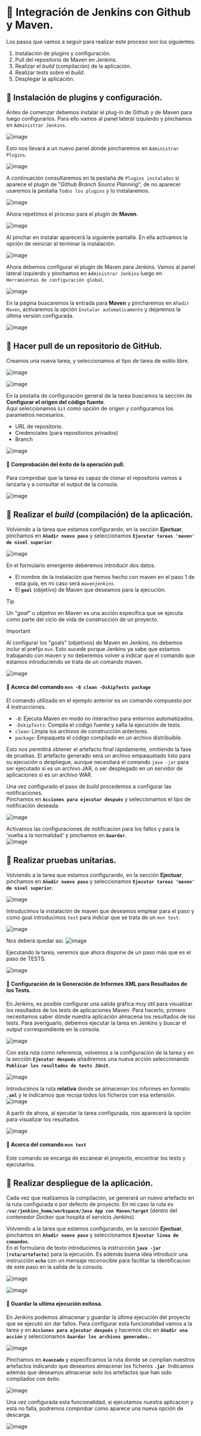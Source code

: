 # 📌 Integración de Jenkins con Github y Maven.
 Los pasos que vamos a seguir para realizar este proceso son los siguientes:
 1. Instalación de plugins y configuración.
 2. Pull del repositorio de Maven en Jenkins.
 3. Realizar el _build_ (compilación) de la aplicación.
 4. Realizar tests sobre el _build_.
 5. Desplegar la aplicación.
 
 ## 📍 Instalación de plugins y configuración.
 Antes de comenzar debemos instalar el plug-in de Github y de Maven para luego configurarlos.
 Para ello vamos al panel lateral izquierdo y pinchamos en `Administrar Jenkins`.
    
 ![image](https://github.com/user-attachments/assets/7d744485-ab38-4deb-b473-0014ae5de7c6)

Esto nos llevará a un nuevo panel donde pincharemos en `Administrar Plugins`.
    
![image](https://github.com/user-attachments/assets/2c56252e-9efd-41ce-b605-b27e84fcb023)
    
A continuación consultaremos en la pestaña de `Plugins instalados` si aparece el plugin de "_Github Branch Source Planning_", de no aparecer usaremos la pestaña `Todos los plugins` y lo instalaremos.
    
![image](https://github.com/user-attachments/assets/ea144442-b0ab-4928-9cb4-6188b910ebbf)

Ahora repetimos el proceso para el plugin de **Maven**.
    
![image](https://github.com/user-attachments/assets/f24ef6bc-8880-4368-80b7-9131a3063e78)

Al pinchar en instalar aparecerá la siguiente pantalla. En ella activamos la opción de reiniciar al terminar la instalación.
    
![image](https://github.com/user-attachments/assets/0e5f2548-6c21-4cad-80ea-3104d706ab22)

Ahora debemos configurar el plugin de Maven para Jenkins. Vamos al panel lateral izquierdo y pinchamos en `Administrar Jenkins` luego en `Herramientas de configuración global`.
     
![image](https://github.com/user-attachments/assets/02e85234-9fff-4f64-9199-81a98de0ee30)
    
En la página buscaremos la entrada para **Maven** y pincharemos en `Añadir Maven`, activaremos la opción `Instalar automaticamente` y dejaremos la última versión configurada.
    
![image](https://github.com/user-attachments/assets/da17a677-2c13-41dc-8aa0-20b527c3108f)

 ## 📍 Hacer pull de un repositorio de GitHub.
Creamos una nueva tarea, y seleccionamos el tipo de tarea de estilo libre.
    
![image](https://github.com/user-attachments/assets/572e7d23-f935-4f3a-9fe1-64acc923a64b)
    
![image](https://github.com/user-attachments/assets/f502586e-e98b-48a9-8850-d22587fcca51)
   
     
En la pestaña de configuración general de la tarea buscamos la sección de **Configurar el origen del código fuente**.      
Aquí seleccionamos `Git` como opción de origen y configuramos los parametros necesarios.
- URL de repositorio.
- Credenciales (para repositorios privados)
- Branch
       
![image](https://github.com/user-attachments/assets/40909841-7c96-4f38-9fdf-351d44737169)


 #### 🔸 Comprobación del éxito de la operación pull.
 Para comprobar que la tarea es capaz de clonar el repositorio vamos a lanzarla y a consultar el output de la consola.
      
![image](https://github.com/user-attachments/assets/e24a0c3c-6650-4f9b-8c80-b839c6d292fe)


 ## 📍 Realizar el _build_ (compilación) de la aplicación.
 Volviendo a la tarea que estamos configurando, en la sección **Ejectuar**, pinchamos en **`Añadir nuevo paso`** y seleccionamos **`Ejecutar tareas 'maven' de nivel superior`**.    
    
 ![image](https://github.com/user-attachments/assets/fe32c395-9970-4b0c-82d8-828667b87b77)

En el formulario emergente deberemos introducir dos datos.
- El nombre de la instalación que hemos hecho con maven en el paso 1 de esta guía, en mi caso será _`mavenjenkins`_.
- El **`goal`** (objetivo) de Maven que deseamos para la ejecución.    

>[!Tip]
>Un "_goal_" u _objetivo_ en Maven es una acción específica que se ejecuta como parte del ciclo de vida de construcción de un proyecto.
  
>[!IMPORTANT]
> Al configurar los "goals" (objetivos) de Maven en Jenkins, no debemos inclur el prefijo `mvn`. Esto sucede porque Jenkins ya sabe que estamos trabajando con maven y no deberemos volver a indicar que el comando que estamos introduciendo se trata de un comando maven. 
    
![image](https://github.com/user-attachments/assets/297a1e79-0672-48a3-bf01-b58e7b1874df)
   
#### 🔸 **Acerca del comando `mvn -B clean -DskipTests package`**    
El comando utilizado en el ejemplo anterior es un comando compuesto por 4 instrucciones. 
- `-B`: Ejecuta Maven en modo no interactivo para entornos automatizados.
- `-DskipTests`: Compila el código fuente y salta la ejecución de tests.
- `clean`: Limpia los archivos de construcción anteriores.
- `package`: Empaqueta el código compilado en un archivo distribuible.
    
Esto nos permitirá obtener el artefacto final rápidamente, omitiendo la fase de pruebas. El artefacto generado será un archivo empaquetado listo para su ejecución o despliegue, aunque necesitará el comando `java -jar` para ser ejecutado si es un archivo JAR, o ser desplegado en un servidor de aplicaciones si es un archivo WAR.
      
Una vez configurado el paso de _build_ procedemos a configurar las notificaciones.   
Pinchamos en **`Acciones para ejecutar después`** y seleccionamos el tipo de notificación deseada.    
    
![image](https://github.com/user-attachments/assets/af4a1094-6f0d-4ccd-8eaa-3ae04e1fb2a4)
    
Activamos las configuraciones de notificacion para los fallos y para la 'vuelta a la normalidad' y pinchamos en **`Guardar`**.    
![image](https://github.com/user-attachments/assets/6d403e92-cc24-4ac5-a8d7-c8ef893dc8b1)

   
## 📍 Realizar pruebas unitarias.
 Volviendo a la tarea que estamos configurando, en la sección **Ejectuar**, pinchamos en **`Añadir nuevo paso`** y seleccionamos **`Ejecutar tareas 'maven' de nivel superior`**.    
    
![image](https://github.com/user-attachments/assets/e2d3024b-46f9-4a4f-8b9e-1b6dd30a5bae)

Introducimos la instalación de maven que deseamos emplear para el paso y como goal introducimos `test` para indicar que se trata de un `mvn test`.    
    
![image](https://github.com/user-attachments/assets/b30e49d4-47bc-4af1-8f27-a41ce53da38e)

Nos deberá quedar así.
![image](https://github.com/user-attachments/assets/e2a89efa-6613-4d92-aeb6-3bee7057e0ee)

Ejecutando la tarea, veremos que ahora dispone de un paso más que es el paso de TESTS.    
     
![image](https://github.com/user-attachments/assets/acc45188-b66a-4e36-abaf-d13d008351d1)

#### 🔸 Configuración de la Generación de Informes XML para Resultados de los Tests.
En Jenkins, es posible configurar una salida gráfica muy útil para visualizar los resultados de los tests de aplicaciones Maven. Para hacerlo, primero necesitamos saber dónde nuestra aplicación almacena los resultados de los tests. Para averiguarlo, debemos ejecutar la tarea en Jenkins y buscar el output correspondiente en la consola.
    
![image](https://github.com/user-attachments/assets/e42d9396-8b1c-48b1-964d-1c5f033f4986)
    
Con esta ruta como referencia, volvemos a la configuración de la tarea y en la sección **`Ejecutar después`** añadiremos una nueva acción seleccionando **`Publicar los resultados de tests JUnit`**.     
     
![image](https://github.com/user-attachments/assets/5deab1ab-98ae-4e1a-937b-abecc66f466d)

Introducimos la ruta **relativa** donde se almacenan los informes en formato **`.xml`** y le indicamos que recoja todos los ficheros con esa extensión.
![image](https://github.com/user-attachments/assets/c243c470-f211-4281-8f4f-0b843a493b48)

A partir de ahora, al ejecutar la tarea configurada, nos aparecerá la opción para visualizar los resultados.
    
![image](https://github.com/user-attachments/assets/bfe5ed1d-bca5-4420-b6ec-53fb09a029e3)
    
#### 🔸 **Acerca del comando `mvn test`**
Este comando se encarga de escanear el proyecto, encontrar los tests y ejecutarlos.

## 📍 Realizar despliegue de la aplicación.
Cada vez que realizamos la compilación, se generará un nuevo artefacto en la ruta configurada o por defecto de proyecto. En mi caso la ruta es **`/var/jenkins_home/workspace/Java App con Maven/target`** (dentro del contenedor Docker que hospita el servicio Jenkins).  

Volviendo a la tarea que estamos configurando, en la sección **Ejectuar**, pinchamos en **`Añadir nuevo paso`** y seleccionamos **`Ejecutar linea de comandos`**.    
En el formulario de texto introducimos la instrucción **`java -jar [ruta/artefacto]`** para la ejecución. Es además buena idea introducir una instrucción **`echo`** con un mensaje reconocible para facilitar la identificacion de este paso en la salida de la consola.

![image](https://github.com/user-attachments/assets/7a40e11d-bd75-4ad4-85ef-b6e586ee2292)

![image](https://github.com/user-attachments/assets/2e71bc6c-b072-4fd4-8172-8c300da307ff)

#### 🔸 Guardar la ultima ejecución exitosa.
En Jenkins podemos almacenar y guardar la última ejecución del proyecto que se ejecutó sin dar fallos. Para configurar esta funcionalidad vamos a la tarea y en **`Acciones para ejecutar después`** y hacemos clic en **`Añadir una acción`** y seleccionamos **`Guardar los archivos generados.`**.
   
![image](https://github.com/user-attachments/assets/696799e1-d16c-4161-ab3d-f85bc8b29dd1)

Pinchamos en **`Avanzado`** y especificamos la ruta  donde se compilan nuestros artefactos indicando que deseamos almacenar los ficheros **`.jar`**. Indicamos además que deseamos almacenar solo los artefactos que han sido compilados con éxito.   
    
![image](https://github.com/user-attachments/assets/466f63e5-acba-4fb0-bcd8-f7a1bbe53142)

Una vez configurada esta funcionalidad, si ejecutamos nuestra aplicacion y esta no falla, podremos comprobar como aparece una nueva opción de descarga.    
    
![image](https://github.com/user-attachments/assets/8db5496b-5a58-4544-a7a7-af954be27d39)

